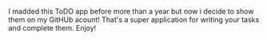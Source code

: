 I madded this ToDO app before more than a year but now i decide to show them on my GitHUb acount! That's a super application for writing your tasks and complete them. Enjoy!

